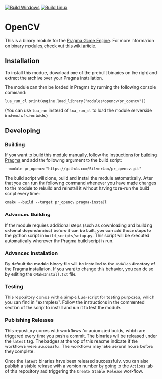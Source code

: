 [![Build Windows](https://github.com/Silverlan/pr_opencv/actions/workflows/build-windows-ci.yml/badge.svg)](https://github.com/Silverlan/pr_opencv/actions/workflows/build-windows-ci.yml) [![Build Linux](https://github.com/Silverlan/pr_opencv/actions/workflows/build-linux-ci.yml/badge.svg)](https://github.com/Silverlan/pr_opencv/actions/workflows/build-linux-ci.yml)

# OpenCV
This is a binary module for the [Pragma Game Engine](https://github.com/Silverlan/pragma). For more information on binary modules, check out [this wiki article](https://wiki.pragma-engine.com/books/pragma-engine/page/binary-modules).

## Installation
To install this module, download one of the prebuilt binaries on the right and extract the archive over your Pragma installation.

The module can then be loaded in Pragma by running the following console command:
```
lua_run_cl print(engine.load_library("modules/opencv/pr_opencv"))
```

(You can use `lua_run` instead of `lua_run_cl` to load the module serverside instead of clientside.)

## Developing

### Building
If you want to build this module manually, follow the instructions for [building Pragma](https://github.com/Silverlan/pragma#build-instructions) and add the following argument to the build script:
```
--module pr_opencv:"https://github.com/Silverlan/pr_opencv.git"
```

The build script will clone, build and install the module automatically. After that you can run the following command whenever you have made changes to the module to rebuild and reinstall it without having to re-run the build script every time:
```
cmake --build --target pr_opencv pragma-install
```

### Advanced Building
If the module requires additional steps (such as downloading and building external dependencies) before it can be built, you can add those steps to the python script in `build_scripts/setup.py`. This script will be executed automatically whenever the Pragma build script is run.

### Advanced Installation
By default the module binary file will be installed to the `modules` directory of the Pragma installation. If you want to change this behavior, you can do so by editing the `CMakeInstall.txt` file.

### Testing
This repository comes with a simple Lua-script for testing purposes, which you can find in "examples/". Follow the instructions in the commented section of the script to install and run it to test the module.

### Publishing Releases
This repository comes with workflows for automated builds, which are triggered every time you push a commit. The binaries will be released under the `latest` tag. The badges at the top of this readme indicate if the workflows were successful. The workflows may take several hours before they complete.

Once the `latest` binaries have been released successfully, you can also publish a stable release with a version number by going to the `Actions` tab of this repository and triggering the `Create Stable Release` workflow.
